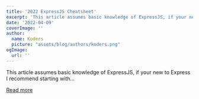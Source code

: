 ```yaml
---
title: '2022 ExpressJS Cheatsheet'
excerpt: 'This article assumes basic knowledge of ExpressJS, if your new to Express I recommend starting with...'
date: '2022-04-09'
coverImage: ''
author:
  name: Koders
  picture: "assets/blog/authors/koders.png"
ogImage:
  url: ''
---
```


This article assumes basic knowledge of ExpressJS, if your new to Express I recommend starting with...

[Read more](https://dev.to/alexmercedcoder/2022-expressjs-cheatsheet-160o)
